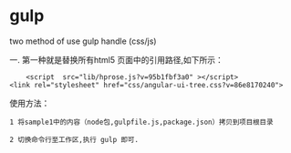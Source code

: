 # gulp
two method of use gulp handle (css/js)

一. 第一种就是替换所有html5 页面中的引用路径,如下所示：
		
    	<script  src="lib/hprose.js?v=95b1fbf3a0" ></script>		
	<link rel="stylesheet" href="css/angular-ui-tree.css?v=86e8170240">
   
   使用方法：
   
    1 将sample1中的内容（node包,gulpfile.js,package.json）拷贝到项目根目录
    
    2 切换命令行至工作区,执行 gulp 即可.
   

